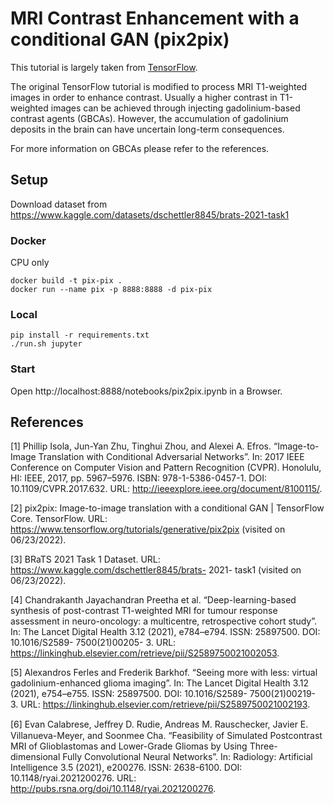 # MRI Contrast Enhancement with a conditional GAN (pix2pix)

This tutorial is largely taken from [TensorFlow](https://www.tensorflow.org/tutorials/generative/pix2pix).

The original TensorFlow tutorial is modified to process MRI T1-weighted images in order to enhance contrast. Usually a higher contrast in T1-weighted images can be achieved through injecting gadolinium-based contrast agents (GBCAs). However, the accumulation of gadolinium deposits in the brain can have uncertain long-term consequences.

For more information on GBCAs please refer to the references.

## Setup

Download dataset from https://www.kaggle.com/datasets/dschettler8845/brats-2021-task1

### Docker

CPU only

```
docker build -t pix-pix .
docker run --name pix -p 8888:8888 -d pix-pix
```

### Local

```
pip install -r requirements.txt
./run.sh jupyter
```

### Start
Open http://localhost:8888/notebooks/pix2pix.ipynb in a Browser.

## References

\[1\] Phillip Isola, Jun-Yan Zhu, Tinghui Zhou, and Alexei A. Efros. “Image-to-Image Translation with Conditional Adversarial Networks”. In: 2017 IEEE Conference on
Computer Vision and Pattern Recognition (CVPR). Honolulu, HI: IEEE, 2017, pp. 5967–5976. ISBN: 978-1-5386-0457-1. DOI: 10.1109/CVPR.2017.632. URL:
http://ieeexplore.ieee.org/document/8100115/.

\[2\] pix2pix: Image-to-image translation with a conditional GAN | TensorFlow Core. TensorFlow. URL:
https://www.tensorflow.org/tutorials/generative/pix2pix (visited on 06/23/2022).

\[3\] BRaTS 2021 Task 1 Dataset. URL: https://www.kaggle.com/dschettler8845/brats- 2021- task1 (visited on 06/23/2022).

\[4\] Chandrakanth Jayachandran Preetha et al. “Deep-learning-based synthesis of post-contrast T1-weighted MRI for tumour response assessment in neuro-oncology:
a multicentre, retrospective cohort study”. In: The Lancet Digital Health 3.12 (2021), e784–e794. ISSN: 25897500. DOI: 10.1016/S2589- 7500(21)00205- 3. URL:
https://linkinghub.elsevier.com/retrieve/pii/S2589750021002053.

\[5\] Alexandros Ferles and Frederik Barkhof. “Seeing more with less: virtual gadolinium-enhanced glioma imaging”. In: The Lancet Digital Health 3.12 (2021),
e754–e755. ISSN: 25897500. DOI: 10.1016/S2589- 7500(21)00219- 3. URL: https://linkinghub.elsevier.com/retrieve/pii/S2589750021002193.

\[6\] Evan Calabrese, Jeﬀrey D. Rudie, Andreas M. Rauschecker, Javier E. Villanueva-Meyer, and Soonmee Cha. “Feasibility of Simulated Postcontrast MRI of
Glioblastomas and Lower-Grade Gliomas by Using Three-dimensional Fully Convolutional Neural Networks”. In: Radiology: Artificial Intelligence 3.5 (2021),
e200276. ISSN: 2638-6100. DOI: 10.1148/ryai.2021200276. URL: http://pubs.rsna.org/doi/10.1148/ryai.2021200276.
